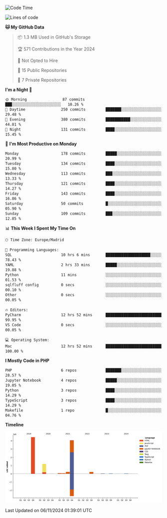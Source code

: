 <!--START_SECTION:waka-->
![Code Time](http://img.shields.io/badge/Code%20Time-448%20hrs%202%20mins-blue)

![Lines of code](https://img.shields.io/badge/From%20Hello%20World%20I%27ve%20Written-10.4%20million%20lines%20of%20code-blue)

**🐱 My GitHub Data** 

> 📦 1.3 MB Used in GitHub's Storage 
 > 
> 🏆 571 Contributions in the Year 2024
 > 
> 🚫 Not Opted to Hire
 > 
> 📜 15 Public Repositories 
 > 
> 🔑 7 Private Repositories 
 > 
**I'm a Night 🦉** 

```text
🌞 Morning                87 commits          ███░░░░░░░░░░░░░░░░░░░░░░   10.26 % 
🌆 Daytime                250 commits         ███████░░░░░░░░░░░░░░░░░░   29.48 % 
🌃 Evening                380 commits         ███████████░░░░░░░░░░░░░░   44.81 % 
🌙 Night                  131 commits         ████░░░░░░░░░░░░░░░░░░░░░   15.45 % 
```
📅 **I'm Most Productive on Monday** 

```text
Monday                   178 commits         █████░░░░░░░░░░░░░░░░░░░░   20.99 % 
Tuesday                  134 commits         ████░░░░░░░░░░░░░░░░░░░░░   15.80 % 
Wednesday                113 commits         ███░░░░░░░░░░░░░░░░░░░░░░   13.33 % 
Thursday                 121 commits         ████░░░░░░░░░░░░░░░░░░░░░   14.27 % 
Friday                   143 commits         ████░░░░░░░░░░░░░░░░░░░░░   16.86 % 
Saturday                 50 commits          █░░░░░░░░░░░░░░░░░░░░░░░░   05.90 % 
Sunday                   109 commits         ███░░░░░░░░░░░░░░░░░░░░░░   12.85 % 
```


📊 **This Week I Spent My Time On** 

```text
🕑︎ Time Zone: Europe/Madrid

💬 Programming Languages: 
SQL                      10 hrs 6 mins       ████████████████████░░░░░   78.43 % 
YAML                     2 hrs 33 mins       █████░░░░░░░░░░░░░░░░░░░░   19.88 % 
Python                   11 mins             ░░░░░░░░░░░░░░░░░░░░░░░░░   01.53 % 
sqlfluff config          0 secs              ░░░░░░░░░░░░░░░░░░░░░░░░░   00.10 % 
Other                    0 secs              ░░░░░░░░░░░░░░░░░░░░░░░░░   00.05 % 

🔥 Editors: 
PyCharm                  12 hrs 52 mins      █████████████████████████   99.95 % 
VS Code                  0 secs              ░░░░░░░░░░░░░░░░░░░░░░░░░   00.05 % 

💻 Operating System: 
Mac                      12 hrs 52 mins      █████████████████████████   100.00 % 
```

**I Mostly Code in PHP** 

```text
PHP                      6 repos             ███████░░░░░░░░░░░░░░░░░░   28.57 % 
Jupyter Notebook         4 repos             █████░░░░░░░░░░░░░░░░░░░░   19.05 % 
Python                   3 repos             ████░░░░░░░░░░░░░░░░░░░░░   14.29 % 
TypeScript               3 repos             ████░░░░░░░░░░░░░░░░░░░░░   14.29 % 
Makefile                 1 repo              █░░░░░░░░░░░░░░░░░░░░░░░░   04.76 % 
```



**Timeline**

![Lines of Code chart](https://raw.githubusercontent.com/danisoronellas/danisoronellas/main/assets/bar_graph.png)


 Last Updated on 06/11/2024 01:39:01 UTC
<!--END_SECTION:waka-->
